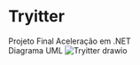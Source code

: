 # Tryitter
Projeto Final Aceleração em .NET <br>
Diagrama UML
![Tryitter drawio](https://github.com/Ondion/Tryitter/assets/65035109/78d1c538-2aec-4e08-8a48-344db7551593)
